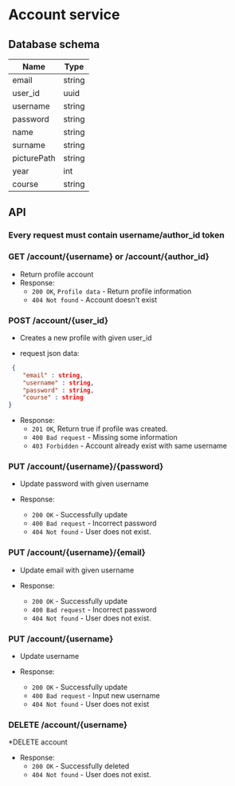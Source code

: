# Account service

## Database schema

| Name | Type |
| -----|------|
| email | string | 
| user_id | uuid |
| username | string |
| password | string | 
| name | string |
| surname | string | 
| picturePath | string |
| year | int |
| course | string |


## API 

### Every request must contain username/author_id token

### GET /account/{username} or /account/{author_id}

* Return profile account
* Response: 
    * `200 OK`, `Profile data` - Return profile information
    * `404 Not found` - Account doesn't exist

### POST /account/{user_id}

* Creates a new profile with given user_id

* request json data: 
```json
 {
    "email" : string,
    "username" : string,
    "password" : string, 
    "course" : string
}
```

* Response: 
    * `201 OK`, Return true if profile was created.
    * `400 Bad request` - Missing some information
    * `403 Forbidden` - Account already exist with same username

    
### PUT /account/{username}/{password}

* Update password with given username

* Response:
    * `200 OK` - Successfully update
    * `400 Bad request` - Incorrect password
    * `404 Not found` - User does not exist.


### PUT /account/{username}/{email}

* Update email with given username

* Response:
    * `200 OK` - Successfully update
    * `400 Bad request` - Incorrect password
    * `404 Not found` - User does not exist.

    
### PUT /account/{username}

* Update username

* Response:
    * `200 OK` -  Successfully update
    * `400 Bad request` - Input new username
    * `404 Not found` - User does not exist

### DELETE /account/{username}

*DELETE account

* Response:
    * `200 OK` - Successfully deleted
    * `404 Not found` - User does not exist.













